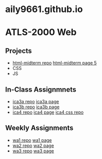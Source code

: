 # aily9661.github.io
# ATLS-2000 Web
## Projects
- <a href="/html-midterm/">html-midterm repo</a> <a href="http://aily9661.github.io/html-midterm/page5.html">html-midterm page 5</a>
- CSS
- JS
## In-Class Assignmnets
- <a href="/ica/ica3a.html">ica3a repo</a> <a href="http://aily9661.github.io/ica/ica3a.html">ica3a page</a>
- <a href="/ica/ica3b-part2/ica3b.html">ica3b repo</a> <a href="http://aily9661.github.io/ica/ica3b-part2/ica3b.html">ica3b page</a>
- <a href="/ica/ica4.html">ica4 repo</a> <a href="http://aily9661.github.io/ica/ica4.html">ica4 page</a> <a href="/css/ica4.css">ica4 css repo</a>
## Weekly Assignments
- <a href="/wa/wa1.html">wa1 repo</a> <a href="http://aily9661.github.io/wa/wa1.html">wa1 page</a>
- <a href="/wa/wa2.html">wa2 repo</a> <a href="http://aily9661.github.io/wa/wa2.html">wa2 page</a>
- <a href="/wa/wa3.html">wa3 repo</a> <a href="http://aily9661.github.io/wa/wa3.html">wa3 page</a>
